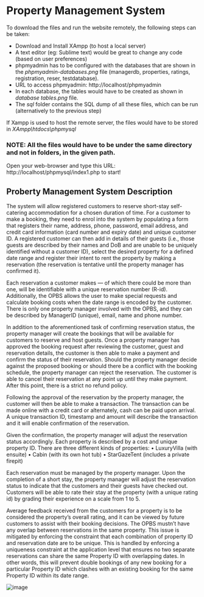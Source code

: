 # Property Management System


<!-------------> 



To download the files and run the website remotely, 
the following steps can be taken: 

- Download and Install XAmpp (to host a local server) 
- A text editor (eg: Sublime text) would be great to change any code (based on user preferences) 
- phpmyadmin has to be configured with the databases that are shown in the *phpmyadmin-databases.png* file (managerdb, properties, ratings, registration, reser, testdatabase). 
- URL to access phpmyadmin: http://localhost/phpmyadmin
- In each database, the tables would have to be created as shown in *database tables.png* file. 
- The *sql* folder contains the SQL dump of all these files, which can be run (alternatively to the previous step) 


If Xampp is used to host the remote server, the files would have to be stored in *XAmpp\htdocs\phpmysql* 
### NOTE: All the files would have to be under the same directory and not in folders, in the given path. 

Open your web-browser and type this URL: http://localhost/phpmysql/index1.php to start! 



## Proberty Management System Description

The system will allow registered customers to reserve short-stay self-catering accommodation for a chosen duration of time. 
For a customer to make a booking, they need to enrol into the system by populating a form that registers their name, address, phone, password, email address, and credit card information (card number and expiry date) and unique customer ID. A registered customer can then add in details of their guests (i.e., those guests are described by their names and DoB and are unable to be uniquely identified without a customer ID), select the desired property for a defined date range and register their intent to rent the property by making a reservation (the reservation is tentative until the property manager has confirmed it). 

Each reservation a customer makes — of which there could be more than one, will be identifiable with a unique reservation number (R-id). Additionally, the OPBS allows the user to make special requests and calculate booking costs when the date range is encoded by the customer. There is only one property manager involved with the OPBS, and they can be described by ManagerID (unique), email, name and phone number. 

In addition to the aforementioned task of confirming reservation status, the property manager will create the bookings that will be available for customers to reserve and host guests. Once a property manager has approved the booking request after reviewing the customer, guest and reservation details, the customer is then able to make a payment and confirm the status of their reservation. 
Should the property manager decide against the proposed booking or should there be a conflict with the booking schedule, the property manager can reject the reservation. The customer is able to cancel their reservation at any point up until they make payment. After this point, there is a strict no refund policy. 

Following the approval of the reservation by the property manager, the customer will then be able to make a transaction. The transaction can be made online with a credit card or alternately, cash can be paid upon arrival. A unique transaction ID, timestamp and amount will describe the transaction and it will enable confirmation of the reservation. 

Given the confirmation, the property manager will adjust the reservation status accordingly. Each property is described by a cost and unique property ID. There are three different kinds of properties: 
• LuxuryVilla (with ensuite)
• Cabin (with its own hot tub)
• StarGazeTent (includes a private firepit) 

Each reservation must be managed by the property manager. Upon the completion of a short stay, the property manager will adjust the reservation status to indicate that the customers and their guests have checked out. Customers will be able to rate their stay at the property (with a unique rating id) by grading their experience on a scale from 1 to 5. 

Average feedback received from the customers for a property is to be considered the property’s overall rating, and it can be viewed by future customers to assist with their booking decisions. The OPBS mustn’t have any overlap between reservations in the same property. This issue is mitigated by enforcing the constraint that each combination of property ID and reservation date are to be unique. This is handled by enforcing a uniqueness constraint at the application level that ensures no two separate reservations can share the same Property ID with overlapping dates. In other words, this will prevent double bookings of any new booking for a particular Property ID which clashes with an existing booking for the same Property ID within its date range. 



![image](https://user-images.githubusercontent.com/31934083/182587482-3d6a909a-076b-417c-8d76-6f5349be5910.png)
